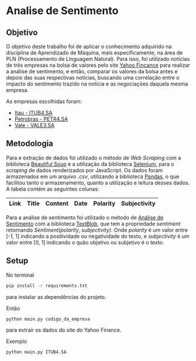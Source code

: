 # Analise de Sentimento

## Objetivo

O objetivo deste trabalho foi de aplicar o conhecimento adquirido na disciplina de Aprendizado de Máquina, mais especificamente, na área de PLN (Processamento de Linguagem Natural). Para isso, foi utilizado notícias de três empresas na bolsa de valores pelo site [Yahoo Fincance](https://finance.yahoo.com/) para realizar a análise de sentimento, e então, comparar os valores da bolsa antes e depois das suas respectivas notícias, buscando uma correlação entre o impacto do sentimento trazido na notícia e as negociações daquela mesma empresa.

As empresas escolhidas foram:

- [Itau - ITUB4.SA](https://finance.yahoo.com/quote/ITUB?p=ITUB&.tsrc=fin-srch)
- [Petrobras - PETR4.SA](https://finance.yahoo.com/quote/PBR?p=PBR&.tsrc=fin-srch)
- [Vale - VALE3.SA](https://finance.yahoo.com/quote/VALE3.SA?p=VALE3.SA&.tsrc=fin-srch)

## Metodologia

Para e extração de dados foi utilizado o método de _Web Scraping_ com a biblioteca [Beautiful Soup](https://www.crummy.com/software/BeautifulSoup/bs4/doc/) e a utilização da biblioteca [Selenium](https://www.selenium.dev/documentation/webdriver/), para o _scraping_ de dados renderizados por JavaScript.
Os dados foram armazenados em um arquivo _.csv_, utilizando a biblioteca [Pandas](https://pandas.pydata.org/), o que facilitou tanto o armazenamento, quanto a utilização e leitura desses dados.
A tabela contém as seguintes colunas:

| Link | Title | Content | Date | Polarity | Subjectivity |
| ---- | ----- | ------- | ---- | -------- | ------------ |

Para a análise de sentimento foi utilizado o método de [Análise de Sentimento](https://pt.wikipedia.org/wiki/An%C3%A1lise_de_sentimento) com a biblioteca [TextBlob](https://textblob.readthedocs.io/en/dev/), que tem a propriedade _sentiment_ retornando _Sentiment(polarity, subjectivity)_. Onde _polarity_ é um valor entre [-1, 1] indicando a positividade ou negatividade do texto, e _subjectivity_ é um valor entre [0, 1] indicando o quão objetivo ou subjetivo é o texto.

## Setup

No terminal

```bash
pip install -r requirements.txt
```

para instalar as dependências do projeto.

Então

```bash
python main.py codigo_da_empresa
```

para extrair os dados do site do Yahoo Finance.

Exemplo

```bash
python main.py ITUB4.SA
```
